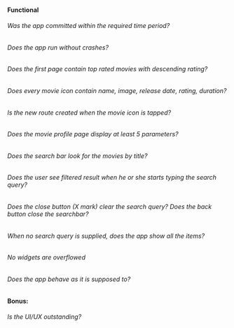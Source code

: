 #### Functional

###### Was the app committed within the required time period?

###### Does the app run without crashes?

###### Does the first page contain top rated movies with descending rating?

###### Does every movie icon contain name, image, release date, rating, duration?

###### Is the new route created when the movie icon is tapped?
    
###### Does the movie profile page display at least 5 parameters?
    
###### Does the search bar look for the movies by title?

###### Does the user see filtered result when he or she starts typing the search query?
    
###### Does the close button (X mark) clear the search query? Does the back button close the searchbar?

###### When no search query is supplied, does the app show all the items?

###### No widgets are overflowed

###### Does the app behave as it is supposed to?

#### Bonus:

###### Is the UI/UX outstanding?
